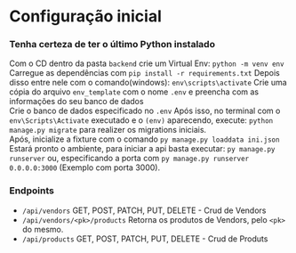 # Configuração inicial

### Tenha certeza de ter o último Python instalado

Com o CD dentro da pasta `backend` crie um Virtual Env: `python -m venv env`  
Carregue as dependências com `pip install -r requirements.txt`
Depois disso entre nele com o comando(windows): `env\scripts\activate`
Crie uma cópia do arquivo `env_template` com o nome `.env` e preencha com as informações do seu banco de dados  
Crie o banco de dados especificado no `.env`
Após isso, no terminal com o `env\Scripts\Activate` executado e o `(env)` aparecendo, execute: `python manage.py migrate` para realizer os migrations iniciais.  
Após, inicialize a fixture com o comando `py manage.py loaddata ini.json`
Estará pronto o ambiente, para iniciar a api basta executar: `py manage.py runserver` ou, especificando a porta com `py manage.py runserver 0.0.0.0:3000` (Exemplo com porta 3000).

### Endpoints

- `/api/vendors` GET, POST, PATCH, PUT, DELETE - Crud de Vendors
- `/api/vendors/<pk>/products` Retorna os produtos de Vendors, pelo `<pk>` do mesmo.
- `/api/products` GET, POST, PATCH, PUT, DELETE - Crud de Produts
